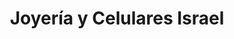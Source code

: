 ---
title: "Joyería y Celulares Israel"
url: /usulutan/joyeria-y-celulares-israel/
shop: joyería
---